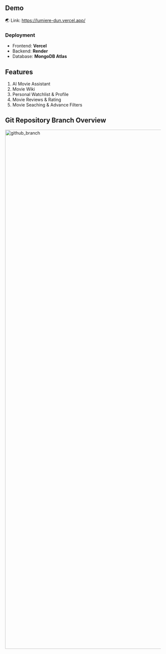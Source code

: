 ## Demo
🌏 Link: https://lumiere-dun.vercel.app/
### Deployment
- Frontend: **Vercel**
- Backend: **Render**
- Database: **MongoDB Atlas**

## Features
1. AI Movie Assistant
2. Movie Wiki
3. Personal Watchlist & Profile
4. Movie Reviews & Rating
5. Movie Seaching & Advance Filters

## Git Repository Branch Overview
<img width="1679" alt="github_branch" src="https://github.com/user-attachments/assets/c2f30ea4-6c85-40ef-b8a9-60644b9fc99c" />
